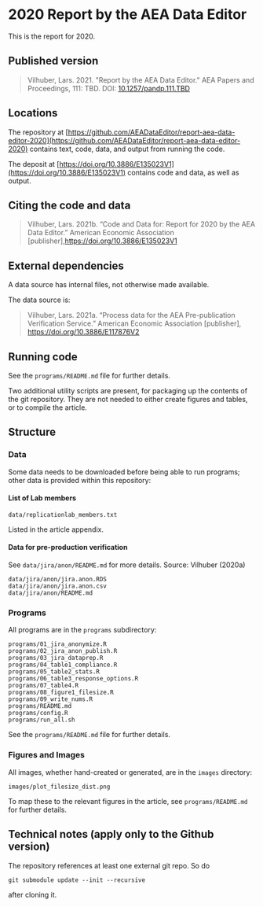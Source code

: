 # 2020 Report by the AEA Data Editor
This is the report for 2020. 

## Published version

> Vilhuber, Lars. 2021. "Report by the AEA Data Editor." AEA Papers and Proceedings, 111: TBD. DOI: [10.1257/pandp.111.TBD](https://doi.org/10.1257/pandp.111.TBD)

## Locations
The repository at [https://github.com/AEADataEditor/report-aea-data-editor-2020](https://github.com/AEADataEditor/report-aea-data-editor-2020) contains text, code, data, and output from running the code. 

The deposit at [https://doi.org/10.3886/E135023V1](https://doi.org/10.3886/E135023V1) contains code and data, as well as output. 


## Citing the code and data

> Vilhuber, Lars. 2021b. “Code and Data for:  Report for 2020 by the AEA  Data  Editor.”  American Economic Association  [publisher],https://doi.org/10.3886/E135023V1


## External dependencies

A data source has internal files, not otherwise made available. 

The data source is:

> Vilhuber,  Lars. 2021a.  “Process  data  for  the AEA  Pre-publication  Verification  Service.” American Economic Association [publisher], https://doi.org/10.3886/E117876V2

## Running code

See the `programs/README.md` file for further details.

Two additional utility scripts are present, for packaging up the contents of the git repository. They are not needed to either create figures and tables, or to compile the article.

## Structure

### Data

Some data needs to be downloaded before being able to run programs; other data is provided within this repository:

#### List of Lab members

```
data/replicationlab_members.txt
```

Listed in the article appendix.

#### Data for pre-production verification

See `data/jira/anon/README.md` for more details. 
Source: Vilhuber (2020a)

```
data/jira/anon/jira.anon.RDS
data/jira/anon/jira.anon.csv
data/jira/anon/README.md
```


### Programs

All programs are in the `programs` subdirectory:
```
programs/01_jira_anonymize.R
programs/02_jira_anon_publish.R
programs/03_jira_dataprep.R
programs/04_table1_compliance.R
programs/05_table2_stats.R
programs/06_table3_response_options.R
programs/07_table4.R
programs/08_figure1_filesize.R
programs/09_write_nums.R
programs/README.md
programs/config.R
programs/run_all.sh
```
See the `programs/README.md` file for further details.

### Figures and Images
All images, whether hand-created or generated, are in the `images` directory:

```
images/plot_filesize_dist.png
```

To map these to the relevant figures in the article, see `programs/README.md`  for further details.

## Technical notes (apply only to the Github version)

The repository references at least one external git repo. So do

```
git submodule update --init --recursive
```

after cloning it.

